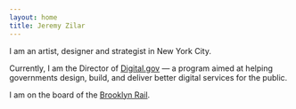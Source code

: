 ```yaml
---
layout: home
title: Jeremy Zilar
---
```


I am an artist, designer and strategist in New York City.

Currently, I am the Director of [Digital.gov](https://digital.gov/) — a program aimed at helping governments design, build, and deliver better digital services for the public.

I am on the board of the [Brooklyn Rail](https://brooklynrail.org/).
